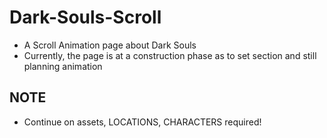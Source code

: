 # Dark-Souls-Scroll
- A Scroll Animation page about Dark Souls
- Currently, the page is at a construction phase as to set section and still planning animation
## NOTE
- Continue on assets, LOCATIONS, CHARACTERS required!